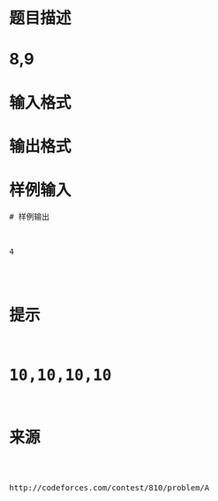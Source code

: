 

# 题目描述



# 8,9



# 输入格式



# 输出格式



# 样例输入


<pre>
# 样例输出


<pre>4</pre>

# 提示



#  10,10,10,10 



# 来源


<p>
http://codeforces.com/contest/810/problem/A
</p>
